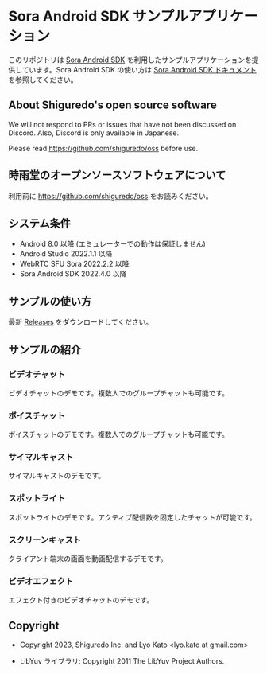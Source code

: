 # Sora Android SDK サンプルアプリケーション

このリポジトリは [Sora Android SDK](https://github.com/shiguredo/sora-android-sdk) を利用したサンプルアプリケーションを提供しています。Sora Android SDK の使い方は [Sora Android SDK ドキュメント](https://sora-android-sdk.shiguredo.jp/)を参照してください。

## About Shiguredo's open source software

We will not respond to PRs or issues that have not been discussed on Discord. Also, Discord is only available in Japanese.

Please read https://github.com/shiguredo/oss before use.

## 時雨堂のオープンソースソフトウェアについて

利用前に https://github.com/shiguredo/oss をお読みください。

## システム条件

- Android 8.0 以降 (エミュレーターでの動作は保証しません)
- Android Studio 2022.1.1 以降
- WebRTC SFU Sora 2022.2.2 以降
- Sora Android SDK 2022.4.0 以降

## サンプルの使い方

最新 [Releases](https://github.com/shiguredo/sora-android-sdk-samples/releases) をダウンロードしてください。

## サンプルの紹介

### ビデオチャット

ビデオチャットのデモです。複数人でのグループチャットも可能です。

### ボイスチャット

ボイスチャットのデモです。複数人でのグループチャットも可能です。

### サイマルキャスト

サイマルキャストのデモです。

### スポットライト

スポットライトのデモです。アクティブ配信数を固定したチャットが可能です。

### スクリーンキャスト

クライアント端末の画面を動画配信するデモです。

### ビデオエフェクト

エフェクト付きのビデオチャットのデモです。

## Copyright

- Copyright 2023, Shiguredo Inc. and Lyo Kato <lyo.kato at gmail.com>

- LibYuv ライブラリ: Copyright 2011 The LibYuv Project Authors.
